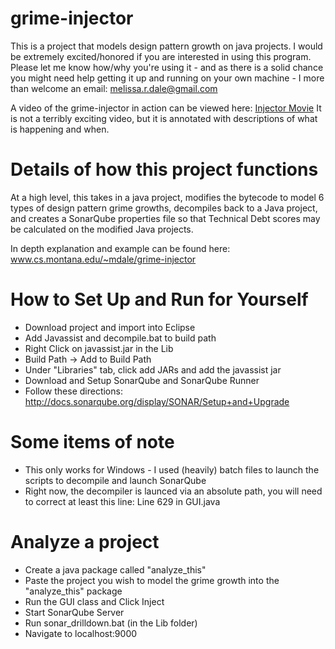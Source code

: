 # grime-injector
This is a project that models design pattern growth on java projects. I would be extremely excited/honored if you are interested in using this program. Please let me know how/why you're using it - and as there is a solid chance you might need help getting it up and running on your own machine - I more than welcome an email: melissa.r.dale@gmail.com 

A video of the grime-injector in action can be viewed here: [Injector Movie](https://www.youtube.com/watch?v=wIiU2TJmVKs)
It is not a terribly exciting video, but it is annotated with descriptions of what is happening and when. 

# Details of how this project functions
At a high level, this takes in a java project, modifies the bytecode to model 6 types of design pattern grime growths, 
decompiles back to a Java project, and creates a SonarQube properties file so that Technical Debt scores may be calculated 
on the modified Java projects.

In depth explanation and example can be found here: www.cs.montana.edu/~mdale/grime-injector


# How to Set Up and Run for Yourself
* Download project and import into Eclipse
* Add Javassist and decompile.bat to build path
 * Right Click on javassist.jar in the Lib
 * Build Path -> Add to Build Path
 * Under "Libraries" tab, click add JARs and add the javassist jar
* Download and Setup SonarQube and SonarQube Runner
 * Follow these directions: http://docs.sonarqube.org/display/SONAR/Setup+and+Upgrade
 

# Some items of note
 * This only works for Windows - I used (heavily) batch files to launch the scripts to decompile and launch SonarQube
 * Right now, the decompiler is launced via an absolute path, you will need to correct at least this line: Line 629 in GUI.java


# Analyze a project
* Create a java package called "analyze_this"
* Paste the project you wish to model the grime growth into the "analyze_this" package
* Run the GUI class and Click Inject
* Start SonarQube Server
* Run sonar_drilldown.bat (in the Lib folder)
* Navigate to localhost:9000
